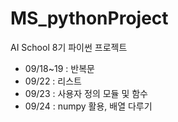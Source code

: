 # MS_pythonProject
AI School 8기 파이썬 프로젝트
- 09/18~19 : 반복문
- 09/22 : 리스트
- 09/23 : 사용자 정의 모듈 및 함수
- 09/24 : numpy 활용, 배열 다루기